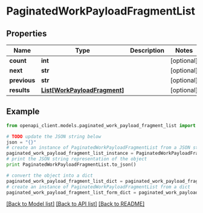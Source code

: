 # PaginatedWorkPayloadFragmentList


## Properties
Name | Type | Description | Notes
------------ | ------------- | ------------- | -------------
**count** | **int** |  | [optional] 
**next** | **str** |  | [optional] 
**previous** | **str** |  | [optional] 
**results** | [**List[WorkPayloadFragment]**](WorkPayloadFragment.md) |  | [optional] 

## Example

```python
from openapi_client.models.paginated_work_payload_fragment_list import PaginatedWorkPayloadFragmentList

# TODO update the JSON string below
json = "{}"
# create an instance of PaginatedWorkPayloadFragmentList from a JSON string
paginated_work_payload_fragment_list_instance = PaginatedWorkPayloadFragmentList.from_json(json)
# print the JSON string representation of the object
print PaginatedWorkPayloadFragmentList.to_json()

# convert the object into a dict
paginated_work_payload_fragment_list_dict = paginated_work_payload_fragment_list_instance.to_dict()
# create an instance of PaginatedWorkPayloadFragmentList from a dict
paginated_work_payload_fragment_list_form_dict = paginated_work_payload_fragment_list.from_dict(paginated_work_payload_fragment_list_dict)
```
[[Back to Model list]](../README.md#documentation-for-models) [[Back to API list]](../README.md#documentation-for-api-endpoints) [[Back to README]](../README.md)



